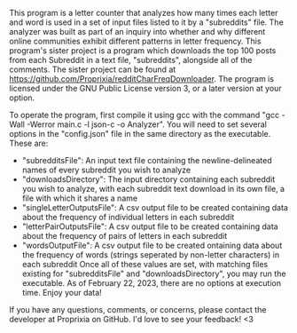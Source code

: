 This program is a letter counter that analyzes how many times each letter and word is used in a set of input files listed to it by a "subreddits" file.
The analyzer was built as part of an inquiry into whether and why different online communities exhibit different patterns in letter frequency.
This program's sister project is a program which downloads the top 100 posts from each Subreddit in a text file, "subreddits", alongside all of the comments. The sister project can be found at https://github.com/Proprixia/redditCharFreqDownloader.
The program is licensed under the GNU Public License version 3, or a later version at your option.

To operate the program, first compile it using gcc with the command "gcc -Wall -Werror main.c -l json-c -o Analyzer".
You will need to set several options in the "config.json" file in the same directory as the executable. These are:
+ "subredditsFile": An input text file containing the newline-delineated names of every subreddit you wish to analyze
+ "downloadsDirectory": The input directory containing each subreddit you wish to analyze, with each subreddit text download in its own file, a file with which it shares a name
+ "singleLetterOutputsFile": A csv output file to be created containing data about the frequency of individual letters in each subreddit
+ "letterPairOutputsFile": A csv output file to be created containing data about the frequency of pairs of letters in each subreddit
+ "wordsOutputFile": A csv output file to be created ontaining data about the frequency of words (strings seperated by non-letter characters) in each subreddit
Once all of these values are set, with matching files existing for "subredditsFile" and "downloadsDirectory", you may run the executable. As of February 22, 2023, there are no options at execution time. Enjoy your data!

If you have any questions, comments, or concerns, please contact the developer at Proprixia on GitHub. I'd love to see your feedback! <3